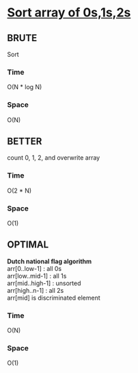 # [Sort array of 0s,1s,2s](../Code/sort_012.cpp)

## BRUTE
Sort
### Time
O(N * log N)
### Space
O(N)

## BETTER
count 0, 1, 2, and overwrite array
### Time
O(2 * N)
### Space
O(1)

## OPTIMAL
__Dutch national flag algorithm__  
arr[0..low-1] : all 0s  
arr[low..mid-1] : all 1s  
arr[mid..high-1] : unsorted  
arr[high..n-1] : all 2s  
arr[mid] is discriminated element  
### Time
O(N)
### Space
O(1)